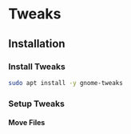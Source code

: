 # Tweaks

## Installation

### Install Tweaks

``` sh
sudo apt install -y gnome-tweaks
```

### Setup Tweaks

#### Move Files
